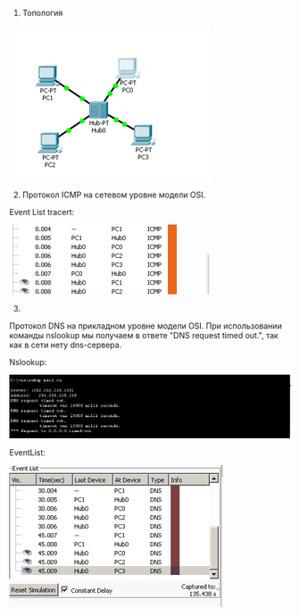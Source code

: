1) Топология


![img](https://github.com/gib130/cisco1/blob/master/1.png)

2) Протокол ICMP на сетевом уровне модели OSI.

Event List tracert:

![img](https://github.com/gib130/cisco1/blob/master/2.png)

3)
Протокол DNS на прикладном уровне модели OSI.
При использовании команды nslookup мы получаем в ответе "DNS request timed out.", так как в сети нету dns-сервера. 

Nslookup:

![img](https://github.com/gib130/cisco1/blob/master/4.png)

EventList:

![img](https://github.com/gib130/cisco1/blob/master/3.png)

